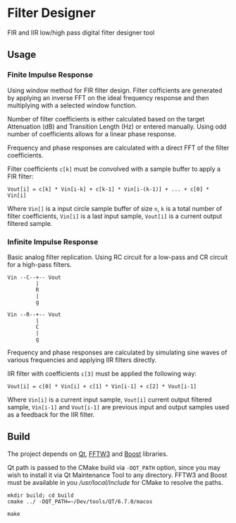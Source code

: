 # Filter Designer

FIR and IIR low/high pass digital filter designer tool

## Usage

### Finite Impulse Response

Using window method for FIR filter design. 
Filter cofficients are generated by applying an inverse FFT on the ideal frequency response and then multiplying with a selected window function.

Number of filter coefficients is either calculated based on the target Attenuation (dB) and Transition Length (Hz) or entered manually.
Using odd number of coefficients allows for a linear phase response.

Frequency and phase responses are calculated with a direct FFT of the filter coefficients.

Filter coefficients `c[k]` must be convolved with a sample buffer to apply a FIR filter:

```
Vout[i] = c[k] * Vin[i-k] + c[k-1] * Vin[i-(k-1)] + ... + c[0] * Vin[i]
```

Where `Vin[]` is a input circle sample buffer of size `n`, `k` is a total number of filter coefficients, `Vin[i]` is a last input sample, `Vout[i]` is a current output filtered sample.


### Infinite Impulse Response

Basic analog filter replication. Using RC circuit for a low-pass and CR circuit for a high-pass filters.

```
Vin --C--+-- Vout
         |
         R
         |
         g
         
Vin --R--+-- Vout
         |
         C
         |
         g
```

Frequency and phase responses are calculated by simulating sine waves of various frequencies and applying IIR filters directly.

IIR filter with coefficients `c[3]` must be applied the following way:

```
Vout[i] = c[0] * Vin[i] + c[1] * Vin[i-1] + c[2] * Vout[i-1]
```

Where `Vin[i]` is a current input sample, `Vout[i]` current output filtered sample, `Vin[i-1]` and `Vout[i-1]` are previous input and output samples used as a feedback for the IIR filter.



## Build

The project depends on [Qt](https://doc.qt.io/qt-6/get-and-install-qt.html), [FFTW3](https://www.fftw.org/download.html) and [Boost](https://www.boost.org/) libraries.

Qt path is passed to the CMake build via `-DQT_PATH` option, since you may wish to install it via Qt Maintenance Tool to any directory.
FFTW3 and Boost must be available in you _/usr/local/include_ for CMake to resolve the paths.

```
mkdir build; cd build
cmake ../ -DQT_PATH=~/Dev/tools/QT/6.7.0/macos

make
```


